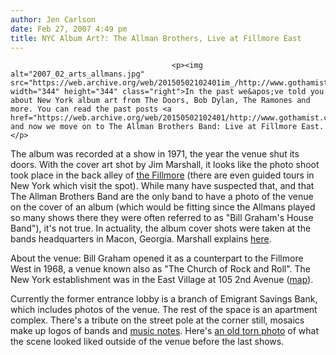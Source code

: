 ```yaml
---
author: Jen Carlson
date: Feb 27, 2007 4:49 pm
title: NYC Album Art?: The Allman Brothers, Live at Fillmore East
---
```


	
										<p><img alt="2007_02_arts_allmans.jpg" src="https://web.archive.org/web/20150502102401im_/http://www.gothamist.com/attachments/arts_jen/2007_02_arts_allmans.jpg" width="344" height="344" class="right">In the past we&apos;ve told you about New York album art from The Doors, Bob Dylan, The Ramones and more. You can read the past posts <a href="https://web.archive.org/web/20150502102401/http://www.gothamist.com/archives/arts_and_events/nyc_album_art/2006/07/">here</a>, and now we move on to The Allman Brothers Band: Live at Fillmore East. </p>

<p>The album was recorded at a show in 1971, the year the venue shut its doors. With the cover art shot by Jim Marshall, it looks like the photo shoot took place in the back alley of <a href="https://web.archive.org/web/20150502102401/http://www.fillmore-east.com/">the Fillmore</a> (there are even guided tours in New York which visit the spot). While many have suspected that, and that The Allman Brothers Band are the only band to have a photo of the venue on the cover of an album (which would be fitting since the Allmans played so many shows there they were often referred to as &quot;Bill Graham&apos;s House Band&quot;), it&apos;s not true. In actuality, the album cover shots were taken at the bands headquarters in Macon, Georgia. Marshall explains <a href="https://web.archive.org/web/20150502102401/http://www.jimmarshallvault.com/CatalogDetail.aspx?ItemNumber=JMP0038&amp;ProductTypeID=FP">here</a>. </p>

<p>About the venue: Bill Graham opened it as a counterpart to the Fillmore West in 1968, a venue known also as &quot;The Church of Rock and Roll&quot;. The New York establishment was in the East Village at 105 2nd Avenue (<a href="https://web.archive.org/web/20150502102401/http://maps.google.com/maps?hl=en&amp;q=105+2nd+Avenue++ny,+ny&amp;ie=UTF8&amp;oe=UTF-8&amp;z=16&amp;ll=40.727617,-73.988457&amp;spn=0.008212,0.02502&amp;om=1&amp;iwloc=addr">map</a>). </p>

<p>Currently the former entrance lobby is a branch of Emigrant Savings Bank, which includes photos of the venue. The rest of the space is an apartment complex. There&apos;s a tribute on the street pole at the corner still, mosaics make up logos of bands and <a href="https://web.archive.org/web/20150502102401/http://www.flickr.com/photos/jenc/13503618/in/dateposted/">music notes</a>. Here&apos;s <a href="https://web.archive.org/web/20150502102401/http://www.flickr.com/photos/edberman/254630316/">an old torn photo</a> of what the scene looked liked outside of the venue before the last shows. </p>					
										
									
				